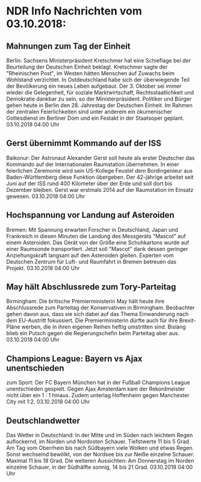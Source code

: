 # NDR Info Nachrichten vom 03.10.2018:


## Mahnungen zum Tag der Einheit
Berlin: Sachsens Ministerpräsident Kretschmer hat eine Schieflage bei der Beurteilung der Deutschen Einheit beklagt. Kretschmer sagte der "Rheinischen Post", im Westen hätten Menschen auf Zuwachs beim Wohlstand verzichtet. In Ostdeutschland habe sich der überwiegende Teil der Bevölkerung ein neues Leben aufgebaut. Der 3. Oktober sei immer wieder die Gelegenheit, für soziale Marktwirtschaft, Rechtsstaatlichkeit und Demokratie dankbar zu sein, so der Ministerpräsident. Politiker und Bürger gehen heute in Berlin den 28. Jahrestag der Deutschen Einheit. Im Rahmen der zentralen Feierlichkeiten sind unter anderem ein ökumenischer Gottesdienst im Berliner Dom und ein Festakt in der Staatsoper geplant. 03.10.2018 04:00 Uhr 

## Gerst übernimmt Kommando auf der ISS
Baikonur: Der Astronaut Alexander Gerst soll heute als erster Deutscher das Kommando auf der Internationalen Raumstation übernehmen. In einer feierlichen Zeremonie wird sein US-Kollege Feustel dem Bordingenieur aus Baden-Württemberg diese Funktion übergeben. Der 42-jährige arbeitet seit Juni auf der ISS rund 400 Kilometer über der Erde und soll dort bis Dezember bleiben. Gerst war erstmals 2014 auf der Raumstation im Einsatz gewesen. 03.10.2018 04:00 Uhr 

## Hochspannung vor Landung auf Asteroiden
Bremen: Mit Spannung erwarten Forscher in Deutschland, Japan und Frankreich in diesen Minuten die Landung des Messgeräts "Mascot" auf einem Asteroiden. Das Gerät von der Größe eine Schuhkartons wurde auf einer Raumsonde transportiert. Jetzt soll "Mascot" dank dessen geringer Anziehungskraft langsam auf den Asteroiden gleiten. Experten vom Deutschen Zentrum für Luft- und Raumfahrt in Bremen betreuen das Projekt. 03.10.2018 04:00 Uhr 

## May hält Abschlussrede zum Tory-Parteitag
Birmingham: Die britische Premierministerin May hält heute ihre Abschlussrede zum Parteitag der Konservativen in Birmingham. Beobachter gehen davon aus, dass sie sich dabei auf das Thema Einwanderung nach dem EU-Austritt fokussiert. Die Premierministerin dürfte auch für ihre Brexit-Pläne werben, die in ihren eigenen Reihen heftig umstritten sind. Bislang blieb ein Putsch gegen die Regierungschefin beim Parteitag aber aus. 03.10.2018 04:00 Uhr 

## Champions League: Bayern vs Ajax unentschieden
zum Sport: Der FC Bayern München hat in der Fußball Champions League unentschieden gespielt. Gegen Ajax Amsterdam kam der Rekordmeister nicht über ein 1 : 1 hinaus. Zudem unterlag Hoffenheim gegen Manchester City mit 1:2. 03.10.2018 04:00 Uhr 

## Deutschlandwetter
Das Wetter in Deutschland: In der Mitte und im Süden nach leichtem Regen auflockernd, im Norden und Nordosten Schauer. Tiefstwerte 11 bis 5 Grad. Am Tag vom Oberrhein bis nach Südbayern viele Wolken und etwas Regen. Sonst wechselnd bewölkt, von der Nordsee bis zur Neiße einzelne Schauer. Maximal 11 bis 18 Grad. Die weiteren Aussichten: Am Donnerstag im Norden einzelne Schauer, in der Südhälfte sonnig, 14 bis 21 Grad. 03.10.2018 04:00 Uhr 
